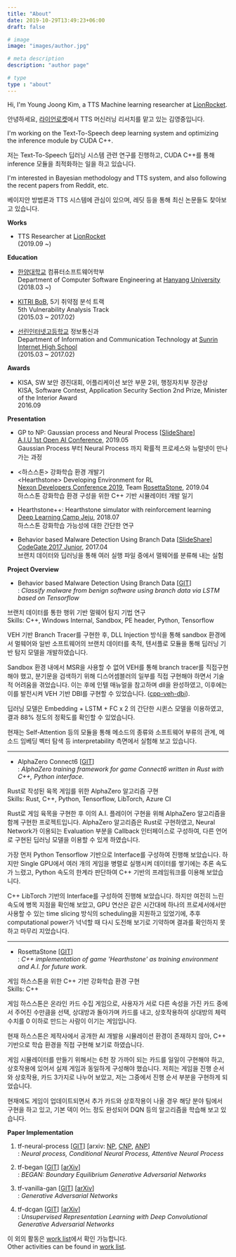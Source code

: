 ```yaml
---
title: "About"
date: 2019-10-29T13:49:23+06:00
draft: false

# image
image: "images/author.jpg"

# meta description
description: "author page"

# type
type : "about"
---
```


Hi, I'm Young Joong Kim, a TTS Machine learning researcher at [LionRocket](https://lionrocket.ai).

안녕하세요, [라이언로켓](https://lionrocket.ai)에서 TTS 머신러닝 리서치를 맡고 있는 김영중입니다.

I'm working on the Text-To-Speech deep learning system and optimizing the inference module by CUDA C++.

저는 Text-To-Speech 딥러닝 시스템 관련 연구를 진행하고, CUDA C++를 통해 inference 모듈을 최적화하는 일을 하고 있습니다.

I'm interested in Bayesian methodology and TTS system, and also following the recent papers from Reddit, etc.

베이지안 방법론과 TTS 시스템에 관심이 있으며, 레딧 등을 통해 최신 논문들도 찾아보고 있습니다.

**Works**

- TTS Researcher at [LionRocket](https://lionrocket.ai) \
(2019.09 ~)

**Education**

- [한양대학교](https://www.hanyang.ac.kr) 컴퓨터소프트웨어학부  \
Department of Computer Software Engineering at [Hanyang University](https://www.hanyang.ac.kr) \
(2018.03 ~)

- [KITRI BoB](https://www.kitribob.kr/), 5기 취약점 분석 트랙 \
5th Vulnerability Analysis Track \
(2015.03 ~ 2017.02)

- [선린인터넷고등학교](http://sunrint.hs.kr/) 정보통신과 \
Department of Information and Communication Technology at [Sunrin Internet High School](http://sunrint.hs.kr) \
(2015.03 ~ 2017.02)

**Awards**

- KISA, SW 보안 경진대회, 어플리케이션 보안 부문 2위, 행정자치부 장관상 \
KISA, Software Contest, Application Security Section 2nd Prize, Minister of the Interior Award \
2016.09

**Presentation**

- GP to NP: Gaussian process and Neural Process [[SlideShare](https://www.slideshare.net/YoungJoongKim1/gp-to-np-gaussian-process-and-neural-process-230289387)] \
[A.I.U 1st Open AI Conference](https://festa.io/events/288), 2019.05 \
Gaussian Process 부터 Neural Process 까지 확률적 프로세스와 뉴럴넷이 만나가는 과정

- <하스스톤> 강화학습 환경 개발기 \
\<Hearthstone\> Developing Environment for RL \
[Nexon Developers Conference 2019](https://ndc.nexon.com/main), Team [RosettaStone](https://github.com/utilForever/RosettaStone), 2019.04 \
하스스톤 강화학습 환경 구성을 위한 C++ 기반 시뮬레이터 개발 일기

- Hearthstone++: Hearthstone simulator with reinforcement learning \
[Deep Learning Camp Jeju](http://jeju.dlcamp.org/2018/), 2018.07 \
하스스톤 강화학습 가능성에 대한 간단한 연구

- Behavior based Malware Detection Using Branch Data [[SlideShare](https://www.slideshare.net/YoungJoongKim1/behavior-based-malware-detection-using-branch-data-230288166)]\
[CodeGate 2017 Junior](https://www.codegate.org/), 2017.04 \
브랜치 데이터와 딥러닝을 통해 여러 실행 파일 중에서 멀웨어를 분류해 내는 실험

**Project Overview**

- Behavior based Malware Detection Using Branch Data [[GIT](https://github.com/revsic/tf-branch-malware)] \
: *Classify malware from benign software using branch data via LSTM based on Tensorflow*

브랜치 데이터를 통한 행위 기반 멀웨어 탐지 기법 연구 \
Skills: C++, Windows Internal, Sandbox, PE header, Python, Tensorflow

VEH 기반 Branch Tracer를 구현한 후, DLL Injection 방식을 통해 sandbox 환경에서 멀웨어와 일반 소프트웨어의 브랜치 데이터를 축적, 텐서플로 모듈을 통해 딥러닝 기반 탐지 모델을 개발하였습니다.

Sandbox 환경 내에서 MSR을 사용할 수 없어 VEH를 통해 branch tracer를 직접구현해야 했고, 분기문을 검색하기 위해 디스어셈블러의 일부를 직접 구현해야 하면서 기술적 어려움을 겪었습니다. 이는 후에 인텔 매뉴얼을 참고하며 dll을 완성하였고, 이후에는 이를 발전시켜 VEH 기반 DBI를 구현할 수 있었습니다. ([cpp-veh-dbi](https://github.com/revsic/cpp-veh-dbi)).

딥러닝 모델은 Embedding + LSTM + FC x 2 의 간단한 시퀸스 모델을 이용하였고, 결과 88% 정도의 정확도를 확인할 수 있었습니다.

현재는 Self-Attention 등의 모듈을 통해 메소드의 종류와 소프트웨어 부류의 관계, 메소드 임베딩 벡터 탐색 등 interpretability 측면에서 실험해 보고 있습니다.

---

- AlphaZero Connect6 [[GIT](https://github.com/revsic/AlphaZero-Connect6)] \
: *AlphaZero training framework for game Connect6 written in Rust with C++, Python interface.*

Rust로 작성된 육목 게임를 위한 AlphaZero 알고리즘 구현 \
Skills: Rust, C++, Python, Tensorflow, LibTorch, Azure CI

Rust로 게임 육목을 구현한 후 이의 A.I. 플레이어 구현을 위해 AlphaZero 알고리즘을 함께 구현한 프로젝트입니다. AlphaZero 알고리즘은 Rust로 구현하였고, Neural Network가 이용되는 Evaluation 부분을 Callback 인터페이스로 구성하여, 다른 언어로 구현된 딥러닝 모델을 이용할 수 있게 하였습니다.

가장 먼저 Python Tensorflow 기반으로 Interface를 구성하여 진행해 보았습니다. 하지만 Single GPU에서 여러 개의 게임을 병렬로 실행시켜 데이터를 쌓기에는 추론 속도가 느렸고, Python 속도의 한계라 판단하여 C++ 기반의 프레임워크를 이용해 보았습니다.

C++ LibTorch 기반의 Interface를 구성하여 진행해 보았습니다. 하지만 여전히 느린 속도에 병목 지점을 확인해 보았고, GPU 연산은 같은 시간대에 하나의 프로세서에서만 사용할 수 있는 time slicing 방식의 scheduling을 지원하고 있었기에, 추후 computational power가 넉넉할 때 다시 도전해 보기로 기약하며 결과를 확인하지 못하고 마무리 지었습니다.

---

- RosettaStone [[GIT](https://github.com/utilForever/RosettaStone)] \
: *C++ implementation of game 'Hearthstone' as training environment and A.I. for future work.*

게임 하스스톤을 위한 C++ 기반 강화학습 환경 구현 \
Skills: C++

게임 하스스톤은 온라인 카드 수집 게임으로, 사용자가 서로 다른 속성을 가진 카드 중에서 주어진 수만큼을 선택, 상대방과 돌아가며 카드를 내고, 상호작용하여 상대방의 체력 수치를 0 이하로 만드는 사람이 이기는 게임입니다.

현재 하스스톤은 제작사에서 공개한 AI 개발용 시뮬레이션 환경이 존재하지 않아, C++ 기반으로 학습 환경을 직접 구현해 보기로 하였습니다.

게임 시뮬레이터를 만들기 위해서는 6천 장 가까이 되는 카드를 일일이 구현해야 하고, 상호작용에 있어서 실제 게임과 동일하게 구성해야 했습니다. 저희는 게임을 진행 순서와 상호작용, 카드 3가지로 나누어 보았고, 저는 그중에서 진행 순서 부분을 구현하게 되었습니다.

현재에도 게임이 업데이트되면서 추가 카드와 상호작용이 나올 경우 해당 분야 팀에서 구현을 하고 있고, 기본 덱이 어느 정도 완성되어 DQN 등의 알고리즘을 학습해 보고 있습니다.

**Paper Implementation**
1. tf-neural-process [[GIT](https://github.com/revsic/tf-neural-process)] [arxiv: [NP](https://arxiv.org/abs/1807.01622), [CNP](https://arxiv.org/abs/1807.01613), [ANP](https://arxiv.org/abs/1901.05761)] \
: *Neural process, Conditional Neural Process, Attentive Neural Process*

2. tf-began [[GIT](https://github.com/revsic/tf-began)] [[arXiv](https://arxiv.org/abs/1703.10717)] \
: *BEGAN: Boundary Equilibrium Generative Adversarial Networks*

3. tf-vanilla-gan [[GIT](https://github.com/revsic/tf-vanilla-gan)] [[arXiv](https://arxiv.org/pdf/1406.2661.pdf)] \
: *Generative Adversarial Networks*

4. tf-dcgan [[GIT](https://github.com/revsic/tf-dcgan)] [[arXiv](https://arxiv.org/abs/1511.06434)] \
: *Unsupervised Representation Learning with Deep Convolutional Generative Adversarial Networks*

이 외의 활동은 [work list](../blog/worklist)에서 확인 가능합니다. \
Other activities can be found in [work list](../blog/worklist).
